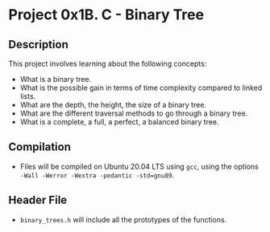 # Project 0x1B. C - Binary Tree

## Description
This project involves learning about the following concepts:
 * What is a binary tree.
 * What is the possible gain in terms of time complexity compared to linked lists.
 * What are the depth, the height, the size of a binary tree.
 * What are the different traversal methods to go through a binary tree.
 * What is a complete, a full, a perfect, a balanced binary tree.

## Compilation
* Files will be compiled on Ubuntu 20.04 LTS using `gcc`, using the options `-Wall -Werror -Wextra -pedantic -std=gnu89`.

## Header File
* `binary_trees.h` will include all the prototypes of the functions.
